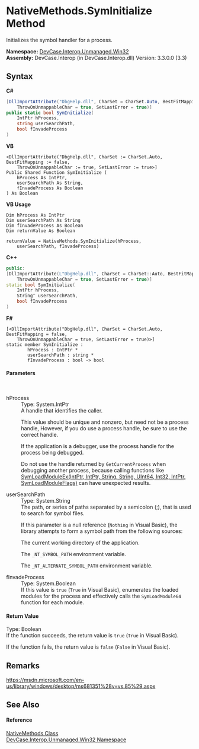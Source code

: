 # NativeMethods.SymInitialize Method 
 

Initializes the symbol handler for a process.

**Namespace:**&nbsp;<a href="N_DevCase_Interop_Unmanaged_Win32">DevCase.Interop.Unmanaged.Win32</a><br />**Assembly:**&nbsp;DevCase.Interop (in DevCase.Interop.dll) Version: 3.3.0.0 (3.3)

## Syntax

**C#**<br />
``` C#
[DllImportAttribute("DbgHelp.dll", CharSet = CharSet.Auto, BestFitMapping = false, 
	ThrowOnUnmappableChar = true, SetLastError = true)]
public static bool SymInitialize(
	IntPtr hProcess,
	string userSearchPath,
	bool fInvadeProcess
)
```

**VB**<br />
``` VB
<DllImportAttribute("DbgHelp.dll", CharSet := CharSet.Auto, BestFitMapping := false, 
	ThrowOnUnmappableChar := true, SetLastError := true>]
Public Shared Function SymInitialize ( 
	hProcess As IntPtr,
	userSearchPath As String,
	fInvadeProcess As Boolean
) As Boolean
```

**VB Usage**<br />
``` VB Usage
Dim hProcess As IntPtr
Dim userSearchPath As String
Dim fInvadeProcess As Boolean
Dim returnValue As Boolean

returnValue = NativeMethods.SymInitialize(hProcess, 
	userSearchPath, fInvadeProcess)
```

**C++**<br />
``` C++
public:
[DllImportAttribute(L"DbgHelp.dll", CharSet = CharSet::Auto, BestFitMapping = false, 
	ThrowOnUnmappableChar = true, SetLastError = true)]
static bool SymInitialize(
	IntPtr hProcess, 
	String^ userSearchPath, 
	bool fInvadeProcess
)
```

**F#**<br />
``` F#
[<DllImportAttribute("DbgHelp.dll", CharSet = CharSet.Auto, BestFitMapping = false, 
	ThrowOnUnmappableChar = true, SetLastError = true)>]
static member SymInitialize : 
        hProcess : IntPtr * 
        userSearchPath : string * 
        fInvadeProcess : bool -> bool 

```


#### Parameters
&nbsp;<dl><dt>hProcess</dt><dd>Type: System.IntPtr<br />A handle that identifies the caller. 

 This value should be unique and nonzero, but need not be a process handle, However, if you do use a process handle, be sure to use the correct handle. 

 If the application is a debugger, use the process handle for the process being debugged. 

 Do not use the handle returned by `GetCurrentProcess` when debugging another process, because calling functions like <a href="M_DevCase_Interop_Unmanaged_Win32_NativeMethods_SymLoadModuleEx">SymLoadModuleEx(IntPtr, IntPtr, String, String, UInt64, Int32, IntPtr, SymLoadModuleFlags)</a> can have unexpected results.</dd><dt>userSearchPath</dt><dd>Type: System.String<br />The path, or series of paths separated by a semicolon (;), that is used to search for symbol files. 

 If this parameter is a null reference (`Nothing` in Visual Basic), the library attempts to form a symbol path from the following sources: 

 The current working directory of the application. 

 The `_NT_SYMBOL_PATH` environment variable. 

 The `_NT_ALTERNATE_SYMBOL_PATH` environment variable.</dd><dt>fInvadeProcess</dt><dd>Type: System.Boolean<br />If this value is `true` (`True` in Visual Basic), enumerates the loaded modules for the process and effectively calls the `SymLoadModule64` function for each module.</dd></dl>

#### Return Value
Type: Boolean<br />If the function succeeds, the return value is `true` (`True` in Visual Basic). 

 If the function fails, the return value is `false` (`False` in Visual Basic).

## Remarks
<a href="https://msdn.microsoft.com/en-us/library/windows/desktop/ms681351%28v=vs.85%29.aspx" target="_blank">https://msdn.microsoft.com/en-us/library/windows/desktop/ms681351%28v=vs.85%29.aspx</a>

## See Also


#### Reference
<a href="T_DevCase_Interop_Unmanaged_Win32_NativeMethods">NativeMethods Class</a><br /><a href="N_DevCase_Interop_Unmanaged_Win32">DevCase.Interop.Unmanaged.Win32 Namespace</a><br />
